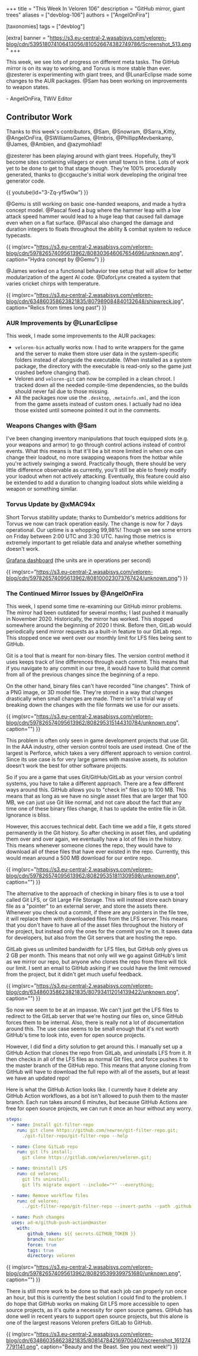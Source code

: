 +++
title = "This Week In Veloren 106"
description = "GitHub mirror, giant trees"
aliases = ["devblog-106"]
authors = ["AngelOnFira"]

[taxonomies]
tags = ["devblog"]

[extra]
banner = "https://s3.eu-central-2.wasabisys.com/veloren-blog/cdn/539518074106413056/810526674382749786/Screenshot_513.png"
+++

This week, we see lots of progress on different meta tasks. The GitHub mirror is
on its way to working, and Torvus is more stable than ever. @zesterer is
experimenting with giant trees, and @LunarEclipse made some changes to the AUR
packages. @Sam has been working on improvements to weapon states.

\- AngelOnFira, TWiV Editor

## Contributor Work

Thanks to this week's contributors, @Sam, @Snowram, @Sarra_Kitty, @AngelOnFira,
@SWilliamsGames, @Imbris, @PhillippMevbenkamp, @James, @Ambien, and @azymohliad!

@zesterer has been playing around with giant trees. Hopefully, they'll become
sites containing villagers or even small towns in time. Lots of work yet to be
done to get to that stage though. They're 100% procedurally generated, thanks to
@ccgauche's initial work developing the original tree generator code.

{{ youtube(id="3-Zq-yf5w0w") }}

@Gemu is still working on basic one-handed weapons, and made a hydra concept
model. @Pascal fixed a bug where the hammer leap with a low attack speed hammer
would lead to a huge leap that caused fall damage even when on a flat surface.
@Pascal also changed the damage and duration integers to floats throughout the
ability & combat system to reduce typecasts.

{{
  img(src="https://s3.eu-central-2.wasabisys.com/veloren-blog/cdn/597826574095613962/808303646067654696/unknown.png",
  caption="Hydra concept by @Gemu")
}}

@James worked on a functional behavior tree setup that will allow for better
modularization of the agent AI code. @DaforLynx created a system that varies
cricket chirps with temperature.

{{
  img(src="https://s3.eu-central-2.wasabisys.com/veloren-blog/cdn/634860358623821835/807989084840132648/shipwreck.jpg",
  caption="Relics from times long past")
}}

### AUR Improvements by @LunarEclipse

This week, I made some improvements to the AUR packages:

- `veloren-bin` actually works now. I had to write wrappers for the game and the
  server to make them store user data in the system-specific folders instead of
  alongside the executable. (When installed as a system package, the directory
  with the executable is read-only so the game just crashed before changing
  that).
- Veloren and `veloren-git` can now be compiled in a clean chroot. I tracked
  down all the needed compile-time dependencies, so the builds should never fail
  due to those missing.
- All the packages now use the `.desktop`, `.metainfo.xml`, and the icon from
  the game assets instead of custom ones. I actually had no idea those existed
  until someone pointed it out in the comments.

### Weapons Changes with @Sam

I've been changing inventory manipulations that touch equipped slots (e.g. your
weapons and armor) to go through control actions instead of control events. What
this means is that it'll be a bit more limited in when one can change their
loadout, no more swapping weapons from the hotbar while you're actively swinging
a sword. Practically though, there should be very little difference observable
as currently, you'll still be able to freely modify your loadout when not
actively attacking. Eventually, this feature could also be extended to add a
duration to changing loadout slots while wielding a weapon or something similar.

### Torvus Update by @xMAC94x

Short Torvus stability update; thanks to Dumbeldor's metrics additions for
Torvus we now can track operation easily. The change is now for 7 days
operational. Our uptime is a whopping 99,98%! Though we see some errors on
Friday between 2:00 UTC and 3:30 UTC. having those metrics is extremely
important to get reliable data and analyse whether something doesn't work.

[Grafana dashboard](https://grafana.veloren.net/d/j5KisDYMk/torvus?orgId=1) (the
units are in operations per second)

{{
  img(src="https://s3.eu-central-2.wasabisys.com/veloren-blog/cdn/597826574095613962/808100023073767424/unknown.png")
}}

### The Continued Mirror Issues by @AngelOnFira

This week, I spend some time re-examining our GitHub mirror problems. The mirror
had been outdated for several months; I last pushed it manually in November 2020. Historically, the mirror has worked. This stopped somewhere around the
beginning of 2020 I think. Before then, GitLab would periodically send mirror
requests as a built-in feature to our GitLab repo. This stopped once we went
over our monthly limit for LFS files being sent to GitHub.

Git is a tool that is meant for non-binary files. The version control method it
uses keeps track of line differences through each commit. This means that if you
navigate to any commit in our tree, it would have to build that commit from all
of the previous changes since the beginning of a repo.

On the other hand, binary files can't have recorded "line changes". Think of a
PNG image, or 3D model file. They're stored in a way that changes drastically
when small changes are made. There isn't a trivial way of breaking down the
changes with the file formats we use for our assets.

{{
  img(src="https://s3.eu-central-2.wasabisys.com/veloren-blog/cdn/597826574095613962/808295315144310784/unknown.png",
  caption="")
}}

This problem is often only seen in game development projects that use Git. In
the AAA industry, other version control tools are used instead. One of the
largest is Perforce, which takes a very different approach to version control.
Since its use case is for very large games with massive assets, its solution
doesn't work the best for other software projects.

So if you are a game that uses Git/GitHub/GitLab as your version control
systems, you have to take a different approach. There are a few different ways
around this. GitHub allows you to "check in" files up to 100 MB. This means that
as long as we have no single asset files that are larger that 100 MB, we can
just use Git like normal, and not care about the fact that any time one of these
binary files change, it has to update the entire file in Git. Ignorance is
bliss.

However, this accrues technical debt. Each time we add a file, it gets stored
permanently in the Git history. So after checking in asset files, and updating
them over and over again, we eventually have a lot of files in the history. This
means whenever someone clones the repo, they would have to download all of these
files that have ever existed in the repo. Currently, this would mean around a
500 MB download for our entire repo.

{{
  img(src="https://s3.eu-central-2.wasabisys.com/veloren-blog/cdn/597826574095613962/808295351811309598/unknown.png",
  caption="")
}}

The alternative to the approach of checking in binary files is to use a tool
called Git LFS, or Git Large File Storage. This will instead store each binary
file as a "pointer" to an external server, and store the assets there. Whenever
you check out a commit, if there are any pointers in the file tree, it will
replace them with downloaded files from the LFS server. This means that you
don't have to have all of the asset files throughout the history of the project,
but instead only the ones for the commit you're on. It saves data for
developers, but also from the Git servers that are hosting the repo.

GitLab gives us unlimited bandwidth for LFS files, but GitHub only gives us 2 GB
per month. This means that not only will we go against GitHub's limit as we
mirror our repo, but anyone who clones the repo from there will tick our limit.
I sent an email to GitHub asking if we could have the limit removed from the
project, but it didn't get much useful feedback.

{{
  img(src="https://s3.eu-central-2.wasabisys.com/veloren-blog/cdn/634860358623821835/807934112014139422/unknown.png",
  caption="")
}}

So now we seem to be at an impasse. We can't just get the LFS files to redirect
to the GitLab server that we're hosting our files on, since GitHub forces them
to be internal. Also, there is really not a lot of documentation around this.
The use case seems to be small enough that it's not worth GitHub's time to look
into, even for open source projects.

However, I did find a dirty solution to get around this. I manually set up a
GitHub Action that clones the repo from GitLab, and uninstalls LFS from it. It
then checks in all of the LFS files as normal Git files, and force pushes it to
the master branch of the GitHub repo. This means that anyone cloning from GitHub
will have to download the full repo with all of the assets, but at least we have
an updated repo!

Here is what the GitHub Action looks like. I currently have it delete any GitHub
Action workflows, as a bot isn't allowed to push them to the master branch. Each
run takes around 6 minutes, but because GitHub Actions are free for open source
projects, we can run it once an hour without any worry.

```yaml
steps:
  - name: Install git-filter-repo
    run: git clone https://github.com/newren/git-filter-repo.git;
      ./git-filter-repo/git-filter-repo --help

  - name: Clone GitLab repo
    run: git lfs install;
      git clone https://gitlab.com/veloren/veloren.git;

  - name: Uninstall LFS
    run: cd veloren;
      git lfs uninstall;
      git lfs migrate export --include="*" --everything;

  - name: Remove workflow files
    run: cd veloren;
      ../git-filter-repo/git-filter-repo --invert-paths --path .github --force;

  - name: Push changes
  uses: ad-m/github-push-action@master
    with:
        github_token: ${{ secrets.GITHUB_TOKEN }}
        branch: master
        force: true
        tags: true
        directory: veloren
```

{{
  img(src="https://s3.eu-central-2.wasabisys.com/veloren-blog/cdn/597826574095613962/808295399399751680/unknown.png",
  caption="")
}}

There is still more work to be done so that each job can properly run once an
hour, but this is currently the best solution I could find to the problem. I do
hope that GitHub works on making Git LFS more accessible to open source
projects, as it's quite a necessity for open source games. GitHub has done well
in recent years to support open source projects, but this alone is one of the
largest reasons Veloren prefers GitLab to GitHub.

{{
  img(src="https://s3.eu-central-2.wasabisys.com/veloren-blog/cdn/634860358623821835/808147842169700402/screenshot_1612747791141.png",
  caption="Beauty and the Beast. See you next week!")
}}
